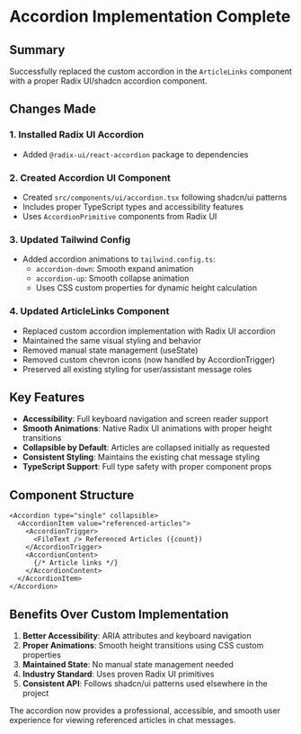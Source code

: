 # Accordion Implementation Complete

## Summary
Successfully replaced the custom accordion in the `ArticleLinks` component with a proper Radix UI/shadcn accordion component.

## Changes Made

### 1. Installed Radix UI Accordion
- Added `@radix-ui/react-accordion` package to dependencies

### 2. Created Accordion UI Component
- Created `src/components/ui/accordion.tsx` following shadcn/ui patterns
- Includes proper TypeScript types and accessibility features
- Uses `AccordionPrimitive` components from Radix UI

### 3. Updated Tailwind Config
- Added accordion animations to `tailwind.config.ts`:
  - `accordion-down`: Smooth expand animation
  - `accordion-up`: Smooth collapse animation
  - Uses CSS custom properties for dynamic height calculation

### 4. Updated ArticleLinks Component
- Replaced custom accordion implementation with Radix UI accordion
- Maintained the same visual styling and behavior
- Removed manual state management (useState) 
- Removed custom chevron icons (now handled by AccordionTrigger)
- Preserved all existing styling for user/assistant message roles

## Key Features
- **Accessibility**: Full keyboard navigation and screen reader support
- **Smooth Animations**: Native Radix UI animations with proper height transitions
- **Collapsible by Default**: Articles are collapsed initially as requested
- **Consistent Styling**: Maintains the existing chat message styling
- **TypeScript Support**: Full type safety with proper component props

## Component Structure
```tsx
<Accordion type="single" collapsible>
  <AccordionItem value="referenced-articles">
    <AccordionTrigger>
      <FileText /> Referenced Articles ({count})
    </AccordionTrigger>
    <AccordionContent>
      {/* Article links */}
    </AccordionContent>
  </AccordionItem>
</Accordion>
```

## Benefits Over Custom Implementation
1. **Better Accessibility**: ARIA attributes and keyboard navigation
2. **Proper Animations**: Smooth height transitions using CSS custom properties
3. **Maintained State**: No manual state management needed
4. **Industry Standard**: Uses proven Radix UI primitives
5. **Consistent API**: Follows shadcn/ui patterns used elsewhere in the project

The accordion now provides a professional, accessible, and smooth user experience for viewing referenced articles in chat messages.
